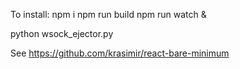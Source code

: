 To install:
npm i
npm run build
npm run watch &

python wsock_ejector.py

See https://github.com/krasimir/react-bare-minimum
